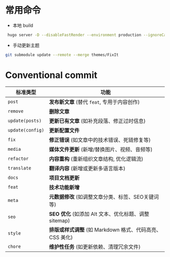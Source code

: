 # 常用命令

- 本地 build

```bash
 hugo server -D --disableFastRender --environment production --ignoreCache
```

- 手动更新主题

```bash
git submodule update --remote --merge themes/FixIt
```

# Conventional commit

| 标准类型               | 功能                                                                 |
|-----------------     |----------------------------------------------------------------------|
| `post`               | **发布新文章** (替代 `feat`, 专用于内容创作)                              |
| `remove`             | **删除文章**                                                          |
| `update(posts)`      | **更新已有文章** (如补充段落、修正过时信息)                                |
| `update(config)`     | **更新配置文件**                                                      |
| `fix`                | **修正错误** (如文章中的技术错误、死链修复等)                              |
| `media`              | **媒体文件更新** (新增/替换图片、视频、音频等)                             |
| `refactor`           | **内容重构** (重新组织文章结构, 优化逻辑流)                               |
| `translate`          | **翻译内容** (新增或更新多语言版本)                                       |
| `docs`               | **项目文档更新**                                       |
| `feat`               | **技术功能新增**                                     |
| `meta`               | **元数据修改** (如调整文章分类、标签、SEO关键词等)                         |
| `seo`                | **SEO 优化** (如添加 Alt 文本、优化标题、调整 sitemap)                    |
| `style`              | **排版或样式调整** (如 Markdown 格式、代码高亮、CSS 美化)                 |
| `chore`              | **维护性任务** (如更新依赖、清理冗余文件)                                 |